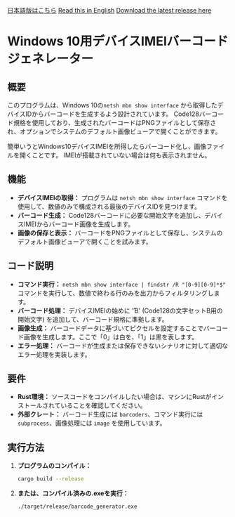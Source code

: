 [日本語版はこちら](README_ja.md)
[Read this in English](README.md)
[Download the latest release here](https://github.com/abclf5566/barcode_generator/releases/download/release/barcode_generator.zip)

# Windows 10用デバイスIMEIバーコードジェネレーター

## 概要
このプログラムは、Windows 10の`netsh mbn show interface` から取得したデバイスIDからバーコードを生成するよう設計されています。
Code128バーコード規格を使用しており、生成されたバーコードはPNGファイルとして保存され、オプションでシステムのデフォルト画像ビューアで開くことができます。

簡単いうとWindows10デバイスIMEIを所得したらバーコード化し、画像ファイルを開くことです。
IMEIが搭載されていない場合は何も表示されません。

## 機能
- **デバイスIMEIの取得：** プログラムは `netsh mbn show interface` コマンドを使用して、数値のみで構成される最後のデバイスIDを見つけます。
- **バーコード生成：** Code128バーコードに必要な開始文字を追加し、デバイスIMEIからバーコード画像を生成します。
- **画像の保存と表示：** バーコードをPNGファイルとして保存し、システムのデフォルト画像ビューアで開くことを試みます。

## コード説明
- **コマンド実行：** `netsh mbn show interface | findstr /R "[0-9][0-9]*$"` コマンドを実行して、数値で終わる行のみを出力からフィルタリングします。
- **バーコード処理：** デバイスIMEIの始めに 'Ɓ' (Code128の文字セットB用の開始文字) を追加して、バーコード規格に準拠します。
- **画像生成：** バーコードデータに基づいてピクセルを設定することでバーコード画像を生成します。ここで「0」は白を、「1」は黒を表します。
- **エラー処理：** バーコードが生成または保存できないシナリオに対して適切なエラー処理を実装します。

## 要件
- **Rust環境：** ソースコードをコンパイルしたい場合は、マシンにRustがインストールされていることを確認してください。
- **外部クレート：** バーコード生成には `barcoders`、コマンド実行には `subprocess`、画像処理には `image` を使用しています。

## 実行方法
1. **プログラムのコンパイル：**
   ```bash
   cargo build --release
2. **または、コンパイル済みの.exeを実行：**
   ```bash
   ./target/release/barcode_generator.exe